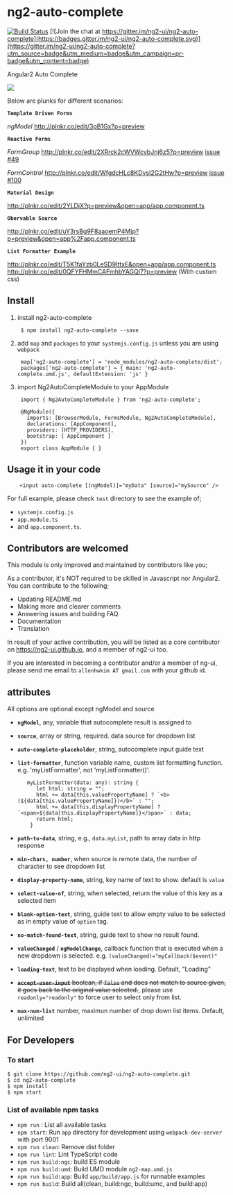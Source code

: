 # ng2-auto-complete

[![Build Status](https://travis-ci.org/ng2-ui/ng2-auto-complete.svg?branch=master)](https://travis-ci.org/ng2-ui/ng2-auto-complete)
[![Join the chat at https://gitter.im/ng2-ui/ng2-auto-complete](https://badges.gitter.im/ng2-ui/ng2-auto-complete.svg)](https://gitter.im/ng2-ui/ng2-auto-complete?utm_source=badge&utm_medium=badge&utm_campaign=pr-badge&utm_content=badge)

Angular2 Auto Complete


<a href="https://rawgit.com/ng2-ui/ng2-auto-complete/master/app/index.html">
  <img src="http://i.imgur.com/dAmheg0.png" />
</a>

Below are plunks for different scenarios:

**`Template Driven Forms`**

_ngModel_ http://plnkr.co/edit/3pB1Gx?p=preview
  
**`Reactive Forms`**

 _FormGroup_  http://plnkr.co/edit/2XRrck2cWVWcvbJnj6z5?p=preview
  [issue #49](https://github.com/ng2-ui/ng2-auto-complete/issues/49)

_FormControl_ http://plnkr.co/edit/WfgdcHLc8KDvsI2G2tHw?p=preview
  [issue #100](https://github.com/ng2-ui/ng2-auto-complete/issues/100)


**`Material Design`**

   http://plnkr.co/edit/2YLDjX?p=preview&open=app/app.component.ts

**`Obervable Source`**

  http://plnkr.co/edit/uY3rsBg9F8aaoemP4Mjp?p=preview&open=app%2Fapp.component.ts

**`List Formatter Example`**

  http://plnkr.co/edit/T5K1faYzb0LeSD9IttxE&open=app/app.component.ts
  http://plnkr.co/edit/0QFYFHMmCAFmhbYAGQl7?p=preview (With custom css)

## Install

1. install ng2-auto-complete

        $ npm install ng2-auto-complete --save

2. add `map` and `packages` to your `systemjs.config.js` unless you are using `webpack`

        map['ng2-auto-complete'] = 'node_modules/ng2-auto-complete/dist';
        packages['ng2-auto-complete'] = { main: 'ng2-auto-complete.umd.js', defaultExtension: 'js' }
        
3. import Ng2AutoCompleteModule to your AppModule

        import { Ng2AutoCompleteModule } from 'ng2-auto-complete';
        
        @NgModule({
          imports: [BrowserModule, FormsModule, Ng2AutoCompleteModule],
          declarations: [AppComponent],
          providers: [HTTP_PROVIDERS],
          bootstrap: [ AppComponent ]
        })
        export class AppModule { }

## Usage it in your code

        <input auto-complete [(ngModel)]="myData" [source]="mySource" />
        
For full example, please check `test` directory to see the example of;

  - `systemjs.config.js`
  - `app.module.ts`
  -  and `app.component.ts`.


## Contributors are welcomed

This module is only improved and maintained by contributors like you;

As a contributor, it's NOT required to be skilled in Javascript nor Angular2. 
You can contribute to the following;

  * Updating README.md
  * Making more and clearer comments
  * Answering issues and building FAQ
  * Documentation
  * Translation

In result of your active contribution, you will be listed as a core contributor
on https://ng2-ui.github.io, and a member of ng2-ui too.

If you are interested in becoming a contributor and/or a member of ng-ui,
please send me email to `allenhwkim AT gmail.com` with your github id. 

## attributes
  All options are optional except ngModel and source

  * **`ngModel`**, any, variable that autocomplete result is assigned to
  * **`source`**, array or string, required. data source for dropdown list
  * **`auto-complete-placeholder`**,  string, autocomplete input guide text
  * **`list-formatter`**, function variable name, custom list formatting function. e.g. 'myListFormatter', not 'myListFormatter()'. 
  
           myListFormatter(data: any): string {
              let html: string = "";
              html += data[this.valuePropertyName] ? `<b>(${data[this.valuePropertyName]})</b>` : "";
              html += data[this.displayPropertyName] ? `<span>${data[this.displayPropertyName]}</span>` : data;
              return html;
            }
  
  * **`path-to-data`**, string, e.g., `data.myList`, path to array data in http response
  * **`min-chars, number`**, when source is remote data, the number of character to see dropdown list
  * **`display-property-name`**, string, key name of text to show. default is `value`
  * **`select-value-of`**, string, when selected, return the value of this key as a selected item
  * **`blank-option-text`**, string, guide text to allow empty value to be selected as in empty value of `option` tag.
  * **`no-match-found-text`**, string, guide text to show no result found.
  * **`valueChanged`** / **`ngModelChange`**, callback function that is executed when a new dropdown is selected.
     e.g. `(valueChanged)="myCallback($event)"`
  * **`loading-text`**, text to be displayed when loading. Default, "Loading"
  * <del>**`accept-user-input`** boolean, if `false` and does not match to source given, it goes back to the original value selected.</del>, please use `readonly="readonly"` to force user to select only from list.
  * **`max-num-list`** number, maximun number of drop down list items. Default, unlimited
  
## For Developers

### To start

    $ git clone https://github.com/ng2-ui/ng2-auto-complete.git
    $ cd ng2-auto-complete
    $ npm install
    $ npm start
 
### List of available npm tasks

  * `npm run` : List all available tasks
  * `npm start`: Run `app` directory for development using `webpack-dev-server` with port 9001
  * `npm run clean`: Remove dist folder
  * `npm run lint`: Lint TypeScript code
  * `npm run build:ngc`: build ES module
  * `npm run build:umd`: Build UMD module `ng2-map.umd.js`
  * `npm run build:app`: Build `app/build/app.js` for runnable examples
  * `npm run build`: Build all(clean, build:ngc, build:umc, and build:app)
